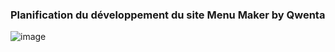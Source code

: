 ### Planification du développement du site Menu Maker by Qwenta 
![image](https://github.com/cl201ficelle/Qwenta_Chedhomme_Melanie/assets/139238877/c2f27a1e-437a-4d62-a9b1-83b93754c020)
